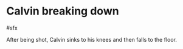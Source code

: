 # Calvin breaking down

#sfx 

After being shot, Calvin sinks to his knees and then falls to the floor.
